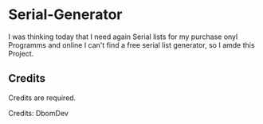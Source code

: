 # Serial-Generator
I was thinking today that I need again Serial lists for my purchase onyl Programms and online I can't find a free serial list generator, so I amde this Project.

## Credits
Credits are required.

Credits: DbomDev
